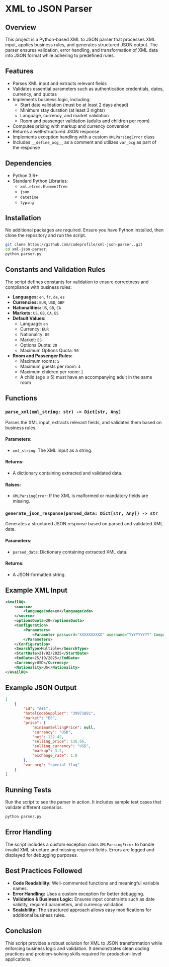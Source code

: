 # XML to JSON Parser

## Overview
This project is a Python-based XML to JSON parser that processes XML input, applies business rules, and generates structured JSON output. The parser ensures validation, error handling, and transformation of XML data into JSON format while adhering to predefined rules.

## Features
- Parses XML input and extracts relevant fields
- Validates essential parameters such as authentication credentials, dates, currency, and quotas
- Implements business logic, including:
  - Start date validation (must be at least 2 days ahead)
  - Minimum stay duration (at least 3 nights)
  - Language, currency, and market validation
  - Room and passenger validation (adults and children per room)
- Computes pricing with markup and currency conversion
- Returns a well-structured JSON response
- Implements exception handling with a custom `XMLParsingError` class
- Includes `__define_ocg__` as a comment and utilizes `var_ocg` as part of the response

## Dependencies
- Python 3.6+
- Standard Python Libraries:
  - `xml.etree.ElementTree`
  - `json`
  - `datetime`
  - `typing`

## Installation
No additional packages are required. Ensure you have Python installed, then clone the repository and run the script.

```bash
git clone https://github.com/codeprofile/xml-json-parser..git
cd xml-json-parser.
python parser.py
```

## Constants and Validation Rules
The script defines constants for validation to ensure correctness and compliance with business rules:

- **Languages:** `en`, `fr`, `de`, `es`
- **Currencies:** `EUR`, `USD`, `GBP`
- **Nationalities:** `US`, `GB`, `CA`
- **Markets:** `US`, `GB`, `CA`, `ES`
- **Default Values:**
  - Language: `en`
  - Currency: `EUR`
  - Nationality: `US`
  - Market: `ES`
  - Options Quota: `20`
  - Maximum Options Quota: `50`
- **Room and Passenger Rules:**
  - Maximum rooms: `5`
  - Maximum guests per room: `4`
  - Maximum children per room: `2`
  - A child (age ≤ 5) must have an accompanying adult in the same room

## Functions

### `parse_xml(xml_string: str) -> Dict[str, Any]`
Parses the XML input, extracts relevant fields, and validates them based on business rules.

#### Parameters:
- `xml_string`: The XML input as a string.

#### Returns:
- A dictionary containing extracted and validated data.

#### Raises:
- `XMLParsingError`: If the XML is malformed or mandatory fields are missing.

### `generate_json_response(parsed_data: Dict[str, Any]) -> str`
Generates a structured JSON response based on parsed and validated XML data.

#### Parameters:
- `parsed_data`: Dictionary containing extracted XML data.

#### Returns:
- A JSON-formatted string.

## Example XML Input
```xml
<AvailRQ>
    <source>
        <languageCode>en</languageCode>
    </source>
    <optionsQuota>20</optionsQuota>
    <Configuration>
        <Parameters>
            <Parameter password="XXXXXXXXXX" username="YYYYYYYYY" CompanyID="123456"/>
        </Parameters>
    </Configuration>
    <SearchType>Multiple</SearchType>
    <StartDate>21/02/2025</StartDate>
    <EndDate>25/10/2025</EndDate>
    <Currency>USD</Currency>
    <Nationality>US</Nationality>
</AvailRQ>
```

## Example JSON Output
```json
[
    {
        "id": "A#1",
        "hotelCodeSupplier": "39971881",
        "market": "ES",
        "price": {
            "minimumSellingPrice": null,
            "currency": "USD",
            "net": 132.42,
            "selling_price": 136.66,
            "selling_currency": "USD",
            "markup": 3.2,
            "exchange_rate": 1.0
        },
        "var_ocg": "special_flag"
    }
]
```

## Running Tests
Run the script to see the parser in action. It includes sample test cases that validate different scenarios.

```bash
python parser.py
```

## Error Handling
The script includes a custom exception class `XMLParsingError` to handle invalid XML structure and missing required fields. Errors are logged and displayed for debugging purposes.

## Best Practices Followed
- **Code Readability:** Well-commented functions and meaningful variable names.
- **Error Handling:** Uses a custom exception for better debugging.
- **Validation & Business Logic:** Ensures input constraints such as date validity, required parameters, and currency validation.
- **Scalability:** The structured approach allows easy modifications for additional business rules.

## Conclusion
This script provides a robust solution for XML to JSON transformation while enforcing business logic and validation. It demonstrates clean coding practices and problem-solving skills required for production-level applications.

